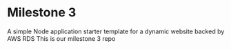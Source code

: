 # Milestone 3
A simple Node application starter template for a dynamic website backed by AWS RDS
This is our milestone 3 repo

